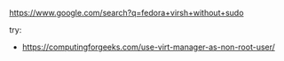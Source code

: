 https://www.google.com/search?q=fedora+virsh+without+sudo

try:
- https://computingforgeeks.com/use-virt-manager-as-non-root-user/
